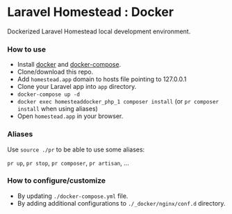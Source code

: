 # Laravel Homestead : Docker

Dockerized Laravel Homestead local development environment.

### How to use

* Install [docker]() and [docker-compose]().
* Clone/download this repo.
* Add `homestead.app` domain to hosts file pointing to 127.0.0.1
* Clone your Laravel app into `app` directory.
* `docker-compose up -d`
* `docker exec homesteaddocker_php_1 composer install` (or `pr composer install` when using aliases)
* Open `homestead.app` in your browser.

### Aliases

Use `source ./pr` to be able to use some aliases:

`pr up`, `pr stop`, `pr composer`, `pr artisan`, ...

### How to configure/customize

* By updating `./docker-compose.yml` file.
* By adding additional configurations to `./_docker/nginx/conf.d` directory.
